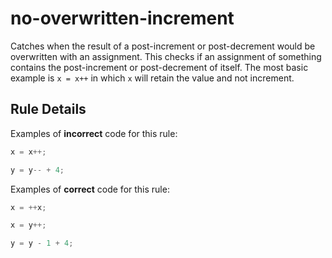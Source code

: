 # no-overwritten-increment

Catches when the result of a post-increment or post-decrement would be overwritten with an assignment. This checks if an assignment of something contains the post-increment or post-decrement of itself. The most basic example is `x = x++` in which `x` will retain the value and not increment.

## Rule Details

Examples of **incorrect** code for this rule:

```js
x = x++;

y = y-- + 4;
```

Examples of **correct** code for this rule:

```js
x = ++x;

x = y++;

y = y - 1 + 4;
```
